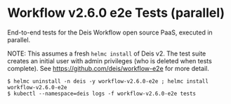 # Workflow v2.6.0 e2e Tests (parallel)

End-to-end tests for the Deis Workflow open source PaaS, executed in parallel.

NOTE: This assumes a fresh `helmc install` of Deis v2. The test suite creates
an initial user with admin privileges (who is deleted when tests complete).
See https://github.com/deis/workflow-e2e for more detail.

```console
$ helmc uninstall -n deis -y workflow-v2.6.0-e2e ; helmc install workflow-v2.6.0-e2e
$ kubectl --namespace=deis logs -f workflow-v2.6.0-e2e tests
```
